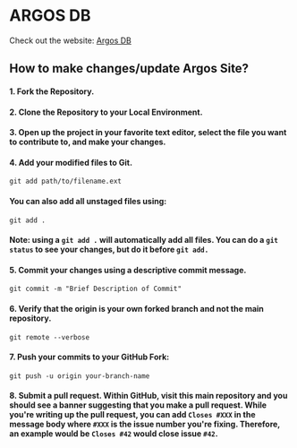 # ARGOS DB
Check out the website: [Argos DB](https://argosdb.org/)
## How to make changes/update Argos Site?
#### 1. Fork the Repository.
#### 2. Clone the Repository to your Local Environment.

#### 3. Open up the project in your favorite text editor, select the file you want to contribute to, and make your changes.

#### 4. Add your modified files to Git.
```
git add path/to/filename.ext
```
#### You can also add all unstaged files using:
```
git add .
```
#### Note: using a ```git add .``` will automatically add all files. You can do a ```git status``` to see your changes, but do it before ```git add.```

#### 5. Commit your changes using a descriptive commit message.
```
git commit -m "Brief Description of Commit"
```
#### 6. Verify that the origin is your own forked branch and not the main repository.
```
git remote --verbose
```
#### 7. Push your commits to your GitHub Fork:
```
git push -u origin your-branch-name
```
#### 8. Submit a pull request. Within GitHub, visit this main repository and you should see a banner suggesting that you make a pull request. While you're writing up the pull request, you can add ```Closes #XXX``` in the message body where ```#XXX``` is the issue number you're fixing. Therefore, an example would be ```Closes #42``` would close issue ```#42```.
